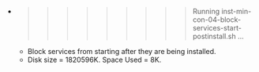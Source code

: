 * >>>>>>>>> Running inst-min-con-04-block-services-start-postinstall.sh ...
  * Block services from starting after they are being installed.
  * Disk size = 1820596K. Space Used = 8K.
